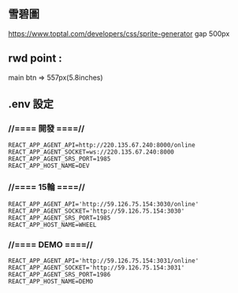 ## 雪碧圖 
https://www.toptal.com/developers/css/sprite-generator
gap 500px

## rwd point : 
main btn => 557px(5.8inches) 


## .env 設定
### //==== 開發 ====//
```
REACT_APP_AGENT_API=http://220.135.67.240:8000/online
REACT_APP_AGENT_SOCKET=ws://220.135.67.240:8000
REACT_APP_AGENT_SRS_PORT=1985
REACT_APP_HOST_NAME=DEV
```
### //==== 15輪 ====//
```
REACT_APP_AGENT_API='http://59.126.75.154:3030/online'
REACT_APP_AGENT_SOCKET='http://59.126.75.154:3030'
REACT_APP_AGENT_SRS_PORT=1985
REACT_APP_HOST_NAME=WHEEL
```

### //==== DEMO ====//
```
REACT_APP_AGENT_API='http://59.126.75.154:3031/online'
REACT_APP_AGENT_SOCKET='http://59.126.75.154:3031'
REACT_APP_AGENT_SRS_PORT=1986
REACT_APP_HOST_NAME=DEMO
```



